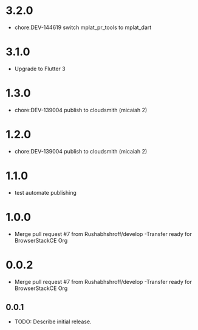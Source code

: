 # 3.2.0

- chore:DEV-144619 switch mplat_pr_tools to mplat_dart

# 3.1.0

- Upgrade to Flutter 3

# 1.3.0

- chore:DEV-139004 publish to cloudsmith (micaiah 2)

# 1.2.0

- chore:DEV-139004 publish to cloudsmith (micaiah 2)

# 1.1.0

- test automate publishing

# 1.0.0

- Merge pull request #7 from Rushabhshroff/develop
-Transfer ready for BrowserStackCE Org

# 0.0.2

- Merge pull request #7 from Rushabhshroff/develop
-Transfer ready for BrowserStackCE Org

## 0.0.1

* TODO: Describe initial release.
